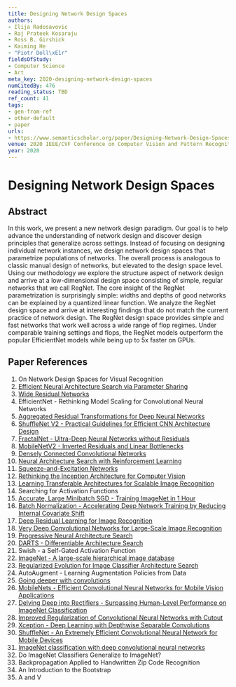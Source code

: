 ```yaml
---
title: Designing Network Design Spaces
authors:
- Ilija Radosavovic
- Raj Prateek Kosaraju
- Ross B. Girshick
- Kaiming He
- "Piotr Doll\xE1r"
fieldsOfStudy:
- Computer Science
- Art
meta_key: 2020-designing-network-design-spaces
numCitedBy: 476
reading_status: TBD
ref_count: 41
tags:
- gen-from-ref
- other-default
- paper
urls:
- https://www.semanticscholar.org/paper/Designing-Network-Design-Spaces-Radosavovic-Kosaraju/2709167f1c3a03fa5b970a665ea48ed243aab582?sort=total-citations
venue: 2020 IEEE/CVF Conference on Computer Vision and Pattern Recognition (CVPR)
year: 2020
---
```


# Designing Network Design Spaces

## Abstract

In this work, we present a new network design paradigm. Our goal is to help advance the understanding of network design and discover design principles that generalize across settings. Instead of focusing on designing individual network instances, we design network design spaces that parametrize populations of networks. The overall process is analogous to classic manual design of networks, but elevated to the design space level. Using our methodology we explore the structure aspect of network design and arrive at a low-dimensional design space consisting of simple, regular networks that we call RegNet. The core insight of the RegNet parametrization is surprisingly simple: widths and depths of good networks can be explained by a quantized linear function. We analyze the RegNet design space and arrive at interesting findings that do not match the current practice of network design. The RegNet design space provides simple and fast networks that work well across a wide range of flop regimes. Under comparable training settings and flops, the RegNet models outperform the popular EfficientNet models while being up to 5x faster on GPUs.

## Paper References

1. On Network Design Spaces for Visual Recognition
2. [Efficient Neural Architecture Search via Parameter Sharing](2018-efficient-neural-architecture-search-via-parameter-sharing.md)
3. [Wide Residual Networks](2016-wide-residual-networks.md)
4. EfficientNet - Rethinking Model Scaling for Convolutional Neural Networks
5. [Aggregated Residual Transformations for Deep Neural Networks](2017-aggregated-residual-transformations-for-deep-neural-networks.md)
6. [ShuffleNet V2 - Practical Guidelines for Efficient CNN Architecture Design](2018-shufflenet-v2-practical-guidelines-for-efficient-cnn-architecture-design.md)
7. [FractalNet - Ultra-Deep Neural Networks without Residuals](2017-fractalnet-ultra-deep-neural-networks-without-residuals.md)
8. [MobileNetV2 - Inverted Residuals and Linear Bottlenecks](2018-mobilenetv2-inverted-residuals-and-linear-bottlenecks.md)
9. [Densely Connected Convolutional Networks](2017-densely-connected-convolutional-networks.md)
10. [Neural Architecture Search with Reinforcement Learning](2017-neural-architecture-search-with-reinforcement-learning.md)
11. [Squeeze-and-Excitation Networks](2020-squeeze-and-excitation-networks.md)
12. [Rethinking the Inception Architecture for Computer Vision](2016-rethinking-the-inception-architecture-for-computer-vision.md)
13. [Learning Transferable Architectures for Scalable Image Recognition](2018-learning-transferable-architectures-for-scalable-image-recognition.md)
14. Searching for Activation Functions
15. [Accurate, Large Minibatch SGD - Training ImageNet in 1 Hour](2017-accurate-large-minibatch-sgd-training-imagenet-in-1-hour.md)
16. [Batch Normalization - Accelerating Deep Network Training by Reducing Internal Covariate Shift](2015-batch-normalization-accelerating-deep-network-training-by-reducing-internal-covariate-shift.md)
17. [Deep Residual Learning for Image Recognition](2016-deep-residual-learning-for-image-recognition.md)
18. [Very Deep Convolutional Networks for Large-Scale Image Recognition](2015-very-deep-convolutional-networks-for-large-scale-image-recognition.md)
19. [Progressive Neural Architecture Search](2018-progressive-neural-architecture-search.md)
20. [DARTS - Differentiable Architecture Search](2019-darts-differentiable-architecture-search.md)
21. Swish - a Self-Gated Activation Function
22. [ImageNet - A large-scale hierarchical image database](2009-imagenet-a-large-scale-hierarchical-image-database.md)
23. [Regularized Evolution for Image Classifier Architecture Search](2019-regularized-evolution-for-image-classifier-architecture-search.md)
24. AutoAugment - Learning Augmentation Policies from Data
25. [Going deeper with convolutions](2015-going-deeper-with-convolutions.md)
26. [MobileNets - Efficient Convolutional Neural Networks for Mobile Vision Applications](2017-mobilenets-efficient-convolutional-neural-networks-for-mobile-vision-applications.md)
27. [Delving Deep into Rectifiers - Surpassing Human-Level Performance on ImageNet Classification](2015-delving-deep-into-rectifiers-surpassing-human-level-performance-on-imagenet-classification.md)
28. [Improved Regularization of Convolutional Neural Networks with Cutout](2017-improved-regularization-of-convolutional-neural-networks-with-cutout.md)
29. [Xception - Deep Learning with Depthwise Separable Convolutions](2017-xception-deep-learning-with-depthwise-separable-convolutions.md)
30. [ShuffleNet - An Extremely Efficient Convolutional Neural Network for Mobile Devices](2018-shufflenet-an-extremely-efficient-convolutional-neural-network-for-mobile-devices.md)
31. [ImageNet classification with deep convolutional neural networks](2012-imagenet-classification-with-deep-convolutional-neural-networks.md)
32. Do ImageNet Classifiers Generalize to ImageNet?
33. Backpropagation Applied to Handwritten Zip Code Recognition
34. An Introduction to the Bootstrap
35. A and V
